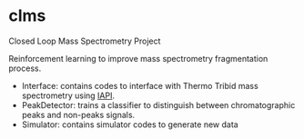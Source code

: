 # clms
Closed Loop Mass Spectrometry Project

Reinforcement learning to improve mass spectrometry fragmentation process.

- Interface: contains codes to interface with Thermo Tribid mass spectrometry using [IAPI](https://github.com/thermofisherlsms/iapi).
- PeakDetector: trains a classifier to distinguish between chromatographic peaks and non-peaks signals.
- Simulator: contains simulator codes to generate new data
